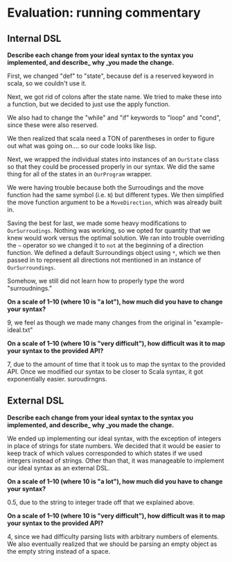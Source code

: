 # Evaluation: running commentary

## Internal DSL

**Describe each change from your ideal syntax to the syntax you implemented, and
describe_ why _you made the change.**

First, we changed "def" to "state", because def is a reserved keyword in scala, so we couldn't use it.

Next, we got rid of colons after the state name. We tried to make these into a function, but we decided to just use the apply function.

We also had to change the "while" and "if" keywords to "loop" and "cond", since these were also reserved.

We then realized that scala need a TON of parentheses in order to figure out what was going on.... so our code looks like lisp.

Next, we wrapped the individual states into instances of an `OurState` class so that they could be processed properly in our syntax. We did the same thing for all of the states in an `OurProgram` wrapper.

We were having trouble because both the Surroudings and the move function had the same symbol (i.e. `N`) but different types. We then simplified the move function argument to be a `MoveDirection`, which was already built in.

Saving the best for last, we made some heavy modifications to `OurSurroudings`. Nothing was working, so we opted for quantity that we knew would work versus the optimal solution. We ran into trouble overriding the `~` operator so we changed it to `not` at the beginning of a direction function. We defined a default Surroundings object using `*`, which we then passed in to represent all directions not mentioned in an instance of `OurSurroundings`.

Somehow, we still did not learn how to properly type the word "surroudnings."


**On a scale of 1–10 (where 10 is "a lot"), how much did you have to change your syntax?**

9, we feel as though we made many changes from the original in "example-ideal.txt"

**On a scale of 1–10 (where 10 is "very difficult"), how difficult was it to map your syntax to the provided API?**

7, due to the amount of time that it took us to map the syntax to the provided API. Once we modified our syntax to be closer to Scala syntax, it got exponentially easier. suroudirngns.


## External DSL

**Describe each change from your ideal syntax to the syntax you implemented, and
describe_ why _you made the change.**

We ended up implementing our ideal syntax, with the exception of integers in place of strings for state numbers. We decided that it would be easier to keep track of which values corresponded to which states if we used integers instead of strings. Other than that, it was manageable to implement our ideal syntax as an external DSL. 


**On a scale of 1–10 (where 10 is "a lot"), how much did you have to change your syntax?**

0.5, due to the string to integer trade off that we explained above.

**On a scale of 1–10 (where 10 is "very difficult"), how difficult was it to map your syntax to the provided API?**

4, since we had difficulty parsing lists with arbitrary numbers of elements. We also eventually realized that we should be parsing an empty object as the empty string instead of a space. 
